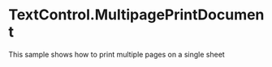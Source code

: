 # TextControl.MultipagePrintDocument
This sample shows how to print multiple pages on a single sheet

